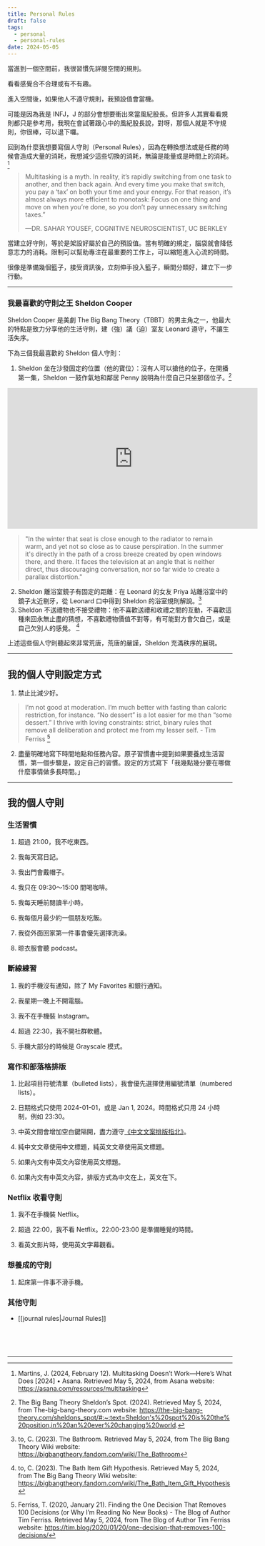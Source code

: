 ```yaml
---
title: Personal Rules
draft: false
tags:
  - personal
  - personal-rules
date: 2024-05-05
---
```

當進到一個空間前，我很習慣先詳閱空間的規則。

看看感覺合不合理或有不有趣。

進入空間後，如果他人不遵守規則，我預設值會當機。

可能是因為我是 INFJ，J 的部分會想要衝出來當風紀股長。但許多人其實看看規則都只是參考用，我現在會試著跟心中的風紀股長說，對呀，那個人就是不守規則，你很棒，可以退下囉。

回到為什麼我想要寫個人守則（Personal Rules），因為在轉換想法或是任務的時候會造成大量的消耗，我想減少這些切換的消耗，無論是能量或是時間上的消耗。[^1]

> Multitasking is a myth. In reality, it’s rapidly switching from one task to another, and then back again. And every time you make that switch, you pay a ‘tax’ on both your time and your energy. For that reason, it’s almost always more efficient to monotask: Focus on one thing and move on when you’re done, so you don’t pay unnecessary switching taxes.”
> 
> —DR. SAHAR YOUSEF, COGNITIVE NEUROSCIENTIST, UC BERKLEY

當建立好守則，等於是架設好屬於自己的預設值。當有明確的規定，腦袋就會降低意志力的消耗。限制可以幫助專注在最重要的工作上，可以縮短進入心流的時間。

很像是準備幾個籃子，接受資訊後，立刻伸手投入籃子，瞬間分類好，建立下一步行動。



---

### 我最喜歡的守則之王 Sheldon Cooper

Sheldon Cooper 是美劇 The Big Bang Theory（TBBT）的男主角之一，他最大的特點是致力分享他的生活守則，建（強）議（迫）室友 Leonard 遵守，不讓生活失序。

下為三個我最喜歡的 Sheldon 個人守則：

1. Sheldon 坐在沙發固定的位置（他的寶位）：沒有人可以搶他的位子，在開播第一集，Sheldon 一鼓作氣地和鄰居 Penny 說明為什麼自己只坐那個位子。[^2]
<iframe width="560" height="315" src="https://www.youtube.com/embed/V_Ur9Am-0pY?si=bLRcTjugv0PJsfhj" title="YouTube video player" frameborder="0" allow="accelerometer; autoplay; clipboard-write; encrypted-media; gyroscope; picture-in-picture; web-share" referrerpolicy="strict-origin-when-cross-origin" allowfullscreen></iframe>

> 	"In the winter that seat is close enough to the radiator to remain warm, and yet not so close as to cause perspiration. In the summer it's directly in the path of a cross breeze created by open windows there, and there. It faces the television at an angle that is neither direct, thus discouraging conversation, nor so far wide to create a parallax distortion."

2. Sheldon 離浴室鏡子有固定的距離：在 Leonard 的女友 Priya 站離浴室中的鏡子太近剔牙，從 Leonard 口中得到 Sheldon 的浴室規則解說。[^3]
3. Sheldon 不送禮物也不接受禮物：他不喜歡送禮和收禮之間的互動，不喜歡這種來回永無止盡的猜想，不喜歡禮物價值不對等，有可能對方會欠自己，或是自己欠別人的感覺。 [^4]

上述這些個人守則聽起來非常荒唐，荒唐的嚴謹，Sheldon 充滿秩序的展現。

---

## 我的個人守則設定方式

1. 禁止比減少好。

> 	I’m not good at moderation. I’m much better with fasting than caloric restriction, for instance. “No dessert” is a lot easier for me than “some dessert.” I thrive with loving constraints: strict, binary rules that remove all deliberation and protect me from my lesser self. - Tim Ferriss [^5]


2. 盡量明確地寫下時間地點和任務內容。原子習慣書中提到如果要養成生活習慣，第一個步驟是，設定自己的習慣。設定的方式寫下「我幾點幾分要在哪做什麼事情做多長時間。」

---

## 我的個人守則
### 生活習慣

1. 超過 21:00，我不吃東西。
    
2. 我每天寫日記。
    
3. 我出門會戴帽子。
    
4. 我只在 09:30～15:00 間喝咖啡。
    
5. 我每天睡前閱讀半小時。
    
6. 我每個月最少約一個朋友吃飯。
    
7. 我從外面回家第一件事會優先選擇洗澡。
    
8. 晾衣服會聽 podcast。
    

### 斷線練習

1. 我的手機沒有通知，除了 My Favorites 和銀行通知。
    
2. 我星期一晚上不開電腦。
    
3. 我不在手機裝 Instagram。
    
4. 超過 22:30，我不開社群軟體。
    
5. 手機大部分的時候是 Grayscale 模式。
    

### 寫作和部落格排版

1. 比起項目符號清單（bulleted lists），我會優先選擇使用編號清單（numbered lists）。
    
2. 日期格式只使用 2024-01-01，或是 Jan 1, 2024。時間格式只用 24 小時制，例如 23:30。
    
3. 中英文間會增加空白鍵隔開，盡力遵守[《中文文案排版指北》](https://github.com/sparanoid/chinese-copywriting-guidelines)。
    
4. 純中文文章使用中文標題，純英文文章使用英文標題。
    
5. 如果內文有中英文內容使用英文標題。
    
6. 如果內文有中英文內容，排版方式為中文在上，英文在下。
    

### Netflix 收看守則

1. 我不在手機裝 Netflix。
    
2. 超過 22:00，我不看 Netflix。22:00-23:00 是準備睡覺的時間。
    
3. 看英文影片時，使用英文字幕觀看。



### 想養成的守則

1. 起床第一件事不滑手機。


### 其他守則 
- [[journal rules|Journal Rules]]


[^1]: Martins, J. (2024, February 12). Multitasking Doesn’t Work—Here’s What Does [2024] • Asana. Retrieved May 5, 2024, from Asana website: https://asana.com/resources/multitasking

[^2]: The Big Bang Theory Sheldon’s Spot. (2024). Retrieved May 5, 2024, from The-big-bang-theory.com website: https://the-big-bang-theory.com/sheldons_spot/#:~:text=Sheldon's%20spot%20is%20the%20position,in%20an%20ever%20changing%20world.

[^3]: ‌to, C. (2023). The Bathroom. Retrieved May 5, 2024, from The Big Bang Theory Wiki website: https://bigbangtheory.fandom.com/wiki/The_Bathroom

[^4]: to, C. (2023). The Bath Item Gift Hypothesis. Retrieved May 5, 2024, from The Big Bang Theory Wiki website: https://bigbangtheory.fandom.com/wiki/The_Bath_Item_Gift_Hypothesis

[^5]: Ferriss, T. (2020, January 21). Finding the One Decision That Removes 100 Decisions (or Why I’m Reading No New Books) - The Blog of Author Tim Ferriss. Retrieved May 5, 2024, from The Blog of Author Tim Ferriss website: https://tim.blog/2020/01/20/one-decision-that-removes-100-decisions/

‌

‌

---

